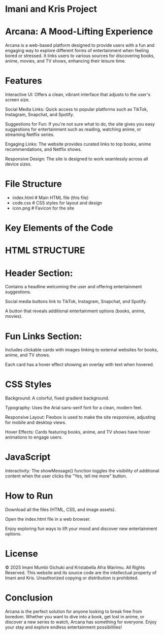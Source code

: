 # Imani and Kris Project

# Arcana: A Mood-Lifting Experience
Arcana is a web-based platform designed to provide users with a fun and engaging way to explore different forms of entertainment when feeling bored or stressed. It links users to various sources for discovering books, anime, movies, and TV shows, enhancing their leisure time.

# Features
Interactive UI: Offers a clean, vibrant interface that adjusts to the user's screen size.

Social Media Links: Quick access to popular platforms such as TikTok, Instagram, Snapchat, and Spotify.

Suggestions for Fun: If you're not sure what to do, the site gives you easy suggestions for entertainment such as reading, watching anime, or streaming Netflix series.

Engaging Links: The website provides curated links to top books, anime recommendations, and Netflix shows.

Responsive Design: The site is designed to work seamlessly across all device sizes.

# File Structure
- index.html          # Main HTML file (this file)
- code.css            # CSS styles for layout and design
- icon.png            # Favicon for the site
# Key Elements of the Code
# HTML STRUCTURE
# Header Section:

Contains a headline welcoming the user and offering entertainment suggestions.

Social media buttons link to TikTok, Instagram, Snapchat, and Spotify.

A button that reveals additional entertainment options (books, anime, movies).

# Fun Links Section:

Includes clickable cards with images linking to external websites for books, anime, and TV shows.

Each card has a hover effect showing an overlay with text when hovered.

# CSS Styles
Background: A colorful, fixed gradient background.

Typography: Uses the Arial sans-serif font for a clean, modern feel.

Responsive Layout: Flexbox is used to make the site responsive, adjusting for mobile and desktop views.

Hover Effects: Cards featuring books, anime, and TV shows have hover animations to engage users.

# JavaScript
Interactivity: The showMessage() function toggles the visibility of additional content when the user clicks the "Yes, tell me more" button.

# How to Run
Download all the files (HTML, CSS, and image assets).

Open the index.html file in a web browser.

Enjoy exploring fun ways to lift your mood and discover new entertainment options.

# License
© 2025 Imani Mumbi Gichuki and Kristabella Afra Wairimu. All Rights Reserved.
This website and its source code are the intellectual property of Imani and Kris.
Unauthorized copying or distribution is prohibited.
# Conclusion
Arcana is the perfect solution for anyone looking to break free from boredom. Whether you want to dive into a book, get lost in anime, or discover a new series to watch, Arcana has something for everyone. Enjoy your stay and explore endless entertainment possibilities!
